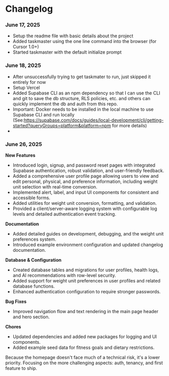# Changelog


### June 17, 2025
- Setup the readme file with basic details about the project
- Added taskmaster using the one line command into the browser (for Cursor 1.0+)
- Started taskmaster with the default initialize prompt

### June 18, 2025
- After unsuccessfully trying to get taskmater to run, just skipped it entirely for now
- Setup Vercel
- Added Supabase CLI as an npm dependency so that I can use the CLI and git to save the db structure, RLS policies, etc. and others can quickly implement the db and auth from this repo.
- Important: Docker needs to be installed in the local machine to use Supabase CLI and run locally (See:https://supabase.com/docs/guides/local-development/cli/getting-started?queryGroups=platform&platform=npm for more details)
- 

### June 26, 2025

**New Features**
- Introduced login, signup, and password reset pages with integrated Supabase authentication, robust validation, and user-friendly feedback.
- Added a comprehensive user profile page allowing users to view and edit personal, physical, and preference information, including weight unit selection with real-time conversion.
- Implemented alert, label, and input UI components for consistent and accessible forms.
- Added utilities for weight unit conversion, formatting, and validation.
- Provided a client/server-aware logging system with configurable log levels and detailed authentication event tracking.

**Documentation**
- Added detailed guides on development, debugging, and the weight unit preferences system.
- Introduced example environment configuration and updated changelog documentation.

**Database & Configuration**
- Created database tables and migrations for user profiles, health logs, and AI recommendations with row-level security.
- Added support for weight unit preferences in user profiles and related database functions.
- Enhanced authentication configuration to require stronger passwords.

**Bug Fixes**
- Improved navigation flow and text rendering in the main page header and hero section.

**Chores**
- Updated dependencies and added new packages for logging and UI components.
- Added example seed data for fitness goals and dietary restrictions.

Because the homepage doesn't face much of a technical risk, it's a lower priority. Focusing on the more challenging aspects: auth, tenancy, and first feature to ship.


